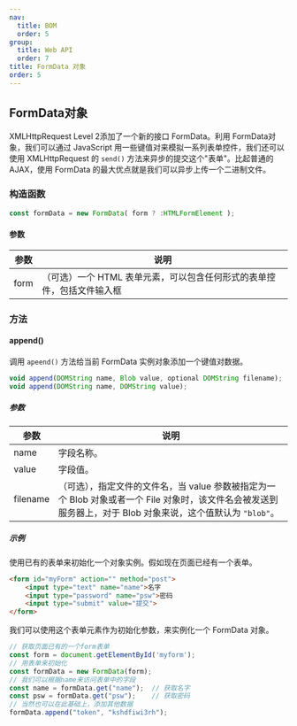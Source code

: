 ```yaml
---
nav:
  title: BOM
  order: 5
group:
  title: Web API
  order: 7
title: FormData 对象
order: 5
---
```


## FormData对象

XMLHttpRequest Level 2添加了一个新的接口 FormData。利用 FormData对象，我们可以通过 JavaScript 用一些键值对来模拟一系列表单控件，我们还可以使用 XMLHttpRequest 的 `send()` 方法来异步的提交这个"表单"。比起普通的 AJAX，使用 FormData 的最大优点就是我们可以异步上传一个二进制文件。

### 构造函数

```js
const formData = new FormData( form ? :HTMLFormElement );
```

#### 参数

| 参数 | 说明                                                         |
| ---- | ------------------------------------------------------------ |
| form | （可选）一个 HTML 表单元素，可以包含任何形式的表单控件，包括文件输入框 |

### 方法

#### append()

调用 `apeend()` 方法给当前 FormData 实例对象添加一个键值对数据。

```js
void append(DOMString name, Blob value, optional DOMString filename);
void append(DOMString name, DOMString value);
```

##### 参数

| 参数     | 说明                                                         |
| -------- | ------------------------------------------------------------ |
| name     | 字段名称。                                                   |
| value    | 字段值。                                                     |
| filename | （可选），指定文件的文件名，当 value 参数被指定为一个 Blob 对象或者一个 File 对象时，该文件名会被发送到服务器上，对于 Blob 对象来说，这个值默认为 `"blob"`。 |

##### 示例

使用已有的表单来初始化一个对象实例。假如现在页面已经有一个表单。

```html
<form id="myForm" action="" method="post">
    <input type="text" name="name">名字
    <input type="password" name="psw">密码
    <input type="submit" value="提交">
</form>
```

我们可以使用这个表单元素作为初始化参数，来实例化一个 FormData 对象。

```js
// 获取页面已有的一个form表单
const form = document.getElementById('myform');
// 用表单来初始化
const formData = new FormData(form);
// 我们可以根据name来访问表单中的字段
const name = formData.get("name");	// 获取名字
const psw = formData.get("psw");	// 获取密码
// 当然也可以在此基础上，添加其他数据
formData.append("token", "kshdfiwi3rh");
```


